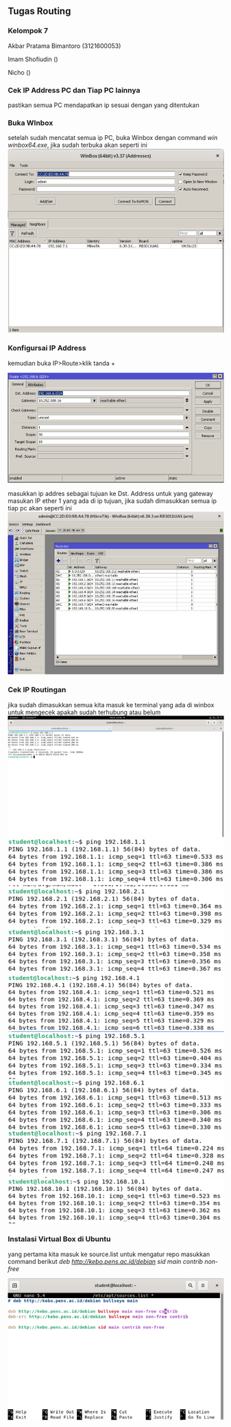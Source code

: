 ## Tugas Routing
### Kelompok 7
<P>Akbar Pratama Bimantoro (3121600053)</p>
<p>Imam Shofiudin ()</p>
<p>Nicho ()</P>

### Cek IP Address PC dan Tiap PC lainnya
pastikan semua PC mendapatkan ip sesuai dengan yang ditentukan

### Buka WInbox
setelah sudah mencatat semua ip PC, buka Winbox dengan command *win winbox64.exe*, jika sudah terbuka akan seperti ini
<img src="assets/img1.png">

### Konfigursai IP Address
<p>kemudian buka IP>Route>klik tanda +<p>
<img src="assets/img2.png">

masukkan ip addres sebagai tujuan ke Dst. Address untuk yang gateway masukan IP ether 1 yang ada di ip tujuan,
jika sudah dimasukkan semua ip tiap pc akan seperti ini
<img src="assets/img3.png">

### Cek IP Routingan
jika sudah dimasukkan semua kita masuk ke terminal yang ada di winbox untuk mengecek apakah sudah terhubung atau belum
<img src="assets/img4.png">
<img src="assets/img5.png">
<img src="assets/img6.png">
<img src="assets/img7.png">
<img src="assets/img8.png">
<img src="assets/img9.png">
<img src="assets/img10.png">
<img src="assets/img11.png">
<img src="assets/img12.png">

### Instalasi Virtual Box di Ubuntu
yang pertama kita masuk ke source.list untuk mengatur repo masukkan command berikut *deb http://kebo.pens.ac.id/debian sid main contrib non-free*

<img src="assets/img13.png">